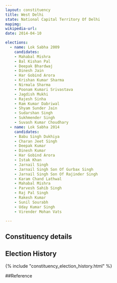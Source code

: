 ```yaml
---
layout: constituency
title: West Delhi
state: National Capital Territory Of Delhi
mapimg: 
wikipedia-url: 
date: 2014-04-10

elections: 
  - name: Lok Sabha 2009
    candidates: 
    - Mahabal Mishra 
    - Bal Kishan Pal 
    - Deepak Bhardwaj 
    - Dinesh Jain 
    - Har Gobind Arora 
    - Krishan Kumar Sharma 
    - Nirmala Sharma 
    - Poonam Kumari Srivastava 
    - Jagdish Mukhi 
    - Rajesh Sinha 
    - Ram Kumar Dabriwal 
    - Shyam Sunder Jain 
    - Sudarshan Singh 
    - Sukhmender Singh 
    - Suvash Kumar Choudhary  
  - name: Lok Sabha 2014
    candidates: 
    - Babu Singh Dukhiya 
    - Charan Jeet Singh 
    - Deepak Kumar 
    - Dinesh Kumar 
    - Har Gobind Arora 
    - Istak Khan 
    - Jarnail Singh 
    - Jarnail Singh Son Of Gurbax Singh 
    - Jarnail Singh Son Of Rajinder Singh 
    - Karam Chand Lathwal 
    - Mahabal Mishra 
    - Parvesh Sahib Singh 
    - Raj Pal Singh 
    - Rakesh Kumar 
    - Sunil Sourabh 
    - Uday Kumar Singh 
    - Virender Mohan Vats  

---
```


## Constituency details


## Election History
{% include "constituency_election_history.html" %}

##Reference

